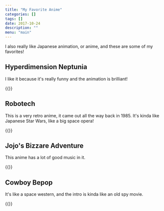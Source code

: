 ```yaml
---
title: "My Favorite Anime"
categories: []
tags: []
date: 2017-10-24
description: ""
menu: "main"
---
```


I also really like Japanese animation, or anime, and these are some of my favorites!

## Hyperdimension Neptunia

I like it because it's really funny and the animation is brilliant! 

{{<youtube Np2QJ9ZoWn4>}}

## Robotech

This is a very retro anime, it came out all the way back in 1985. 
It's kinda like Japanese Star Wars, like a big space opera!

{{<youtube _v3ffOZL3_E>}}

## Jojo's Bizzare Adventure

This anime has a lot of good music in it.

{{<youtube cKr46XveL6w>}}

## Cowboy Bepop

It's like a space western, and the intro is kinda like an old spy movie. 

{{<youtube qqvsUs-iQvg>}} 